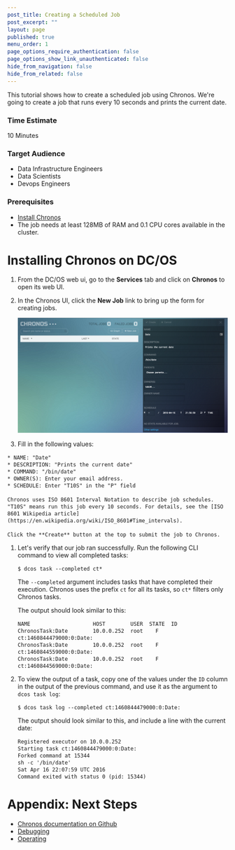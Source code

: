 ```yaml
---
post_title: Creating a Scheduled Job
post_excerpt: ""
layout: page
published: true
menu_order: 1
page_options_require_authentication: false
page_options_show_link_unauthenticated: false
hide_from_navigation: false
hide_from_related: false
---
```

This tutorial shows how to create a scheduled job using Chronos.
We're going to create a job that runs every 10 seconds and prints the current date.

### Time Estimate

10 Minutes

### Target Audience

- Data Infrastructure Engineers
- Data Scientists
- Devops Engineers

### Prerequisites

- [Install Chronos](README.md)
- The job needs at least 128MB of RAM and 0.1 CPU cores available in the cluster.

# <a name="chronosinstall"></a>Installing Chronos on DC/OS

1.  From the DC/OS web ui, go to the **Services** tab and click on **Chronos** to open its web UI.

1.  In the Chronos UI, click the **New Job** link to bring up the form for creating jobs.

    ![Chronos in the services view](img/ui-chronos-new-job.png)

 
1.    Fill in the following values:
    
    * NAME: "Date"
    * DESCRIPTION: "Prints the current date"
    * COMMAND: "/bin/date"
    * OWNER(S): Enter your email address.
    * SCHEDULE: Enter "T10S" in the "P" field
  
    Chronos uses ISO 8601 Interval Notation to describe job schedules. "T10S" means run this job every 10 seconds. For details, see the [ISO 8601 Wikipedia article](https://en.wikipedia.org/wiki/ISO_8601#Time_intervals).
    
    Click the **Create** button at the top to submit the job to Chronos.
    
1.  Let's verify that our job ran successfully. Run the following CLI command to view all completed tasks:

        $ dcos task --completed ct*
    
    The `--completed` argument includes tasks that have completed their execution. Chronos uses the prefix `ct` for all its tasks, so `ct*` filters only Chronos tasks.
    
    The output should look similar to this:
    
        NAME                    HOST        USER  STATE  ID
        ChronosTask:Date        10.0.0.252  root    F    ct:1460844479000:0:Date:
        ChronosTask:Date        10.0.0.252  root    F    ct:1460844559000:0:Date:
        ChronosTask:Date        10.0.0.252  root    F    ct:1460844569000:0:Date:

1.  To view the output of a task, copy one of the values under the `ID` column in the output of the previous command, and use it as the argument to `dcos task log`:

        $ dcos task log --completed ct:1460844479000:0:Date:

    The output should look similar to this, and include a line with the current date:
    
        Registered executor on 10.0.0.252
        Starting task ct:1460844479000:0:Date:
        Forked command at 15344
        sh -c '/bin/date'
        Sat Apr 16 22:07:59 UTC 2016
        Command exited with status 0 (pid: 15344)
  

# Appendix: Next Steps

- [Chronos documentation on Github](http://mesos.github.io/chronos/)
- [Debugging](../debugging/README.md)
- [Operating](../operating/README.md)
